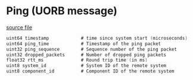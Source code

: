 # Ping (UORB message)



[source file](https://github.com/PX4/PX4-Autopilot/blob/release/1.14/msg/Ping.msg)

```c
uint64 timestamp            # time since system start (microseconds)
uint64 ping_time            # Timestamp of the ping packet
uint32 ping_sequence        # Sequence number of the ping packet
uint32 dropped_packets      # Number of dropped ping packets
float32 rtt_ms              # Round trip time (in ms)
uint8 system_id             # System ID of the remote system
uint8 component_id          # Component ID of the remote system

```
